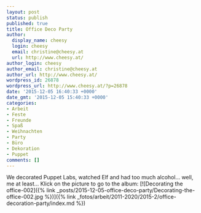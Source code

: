 ```yaml
---
layout: post
status: publish
published: true
title: Office Deco Party
author:
  display_name: cheesy
  login: cheesy
  email: christine@cheesy.at
  url: http://www.cheesy.at/
author_login: cheesy
author_email: christine@cheesy.at
author_url: http://www.cheesy.at/
wordpress_id: 26878
wordpress_url: http://www.cheesy.at/?p=26878
date: '2015-12-05 16:40:33 +0000'
date_gmt: '2015-12-05 15:40:33 +0000'
categories:
- Arbeit
- Feste
- Freunde
- Spaß
- Weihnachten
- Party
- Büro
- Dekoration
- Puppet
comments: []
---
```

We decorated Puppet Labs, watched Elf and had too much alcohol... well, me at least...
Klick on the picture to go to the album:
[![Decorating the office-002]({% link _posts/2015-12-05-office-deco-party/Decorating-the-office-002.jpg %})]({% link _fotos/arbeit/2011-2020/2015-2/office-decoration-party/index.md %})
